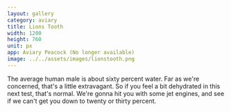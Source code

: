 ```yaml
---
layout: gallery
category: aviary
title: Lions Tooth
width: 1200
height: 760
unit: px
app: Aviary Peacock (No longer available)
image: ../../assets/images/lionstooth.png
---
```


The average human male is about sixty percent water. Far as we're concerned, that's a little extravagant. So if you feel a bit dehydrated in this next test, that's normal. We're gonna hit you with some jet engines, and see if we can't get you down to twenty or thirty percent.

